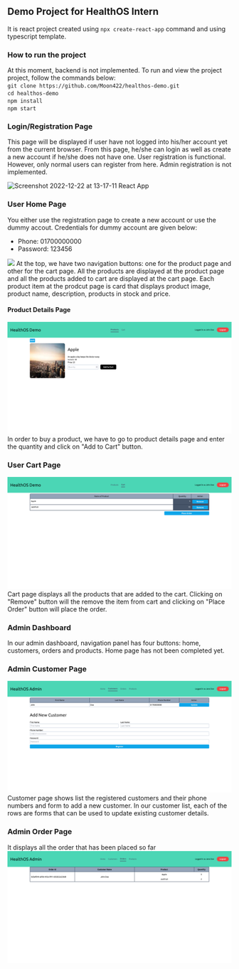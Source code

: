 <h2>Demo Project for HealthOS Intern</h2>
It is react project created using <code>npx create-react-app</code> command and using typescript template.

<h3>How to run the project</h3>
At this moment, backend is not implemented. To run and view the project project, follow the commands below: <br>
<code>git clone https://github.com/Moon422/healthos-demo.git</code><br>
<code>cd healthos-demo</code><br>
<code>npm install</code><br>
<code>npm start</code>

<h3>Login/Registration Page</h3>
This page will be displayed if user have not logged into his/her account yet from the current browser. From this page, he/she can login as well as create a new account if he/she does not have one. User registration is functional. However, only normal users can register from here. Admin registration is not implemented.

![Screenshot 2022-12-22 at 13-17-11 React App](https://user-images.githubusercontent.com/90880886/209190095-6cdddba8-98f9-4483-ab4b-0ae03f895c5f.png)

<h3>User Home Page</h3>
You either use the registration page to create a new account or use the dummy accout. Credentials for dummy account are given below:
<ul>
<li>Phone: 01700000000</li>
<li>Password: 123456</li>
</ul>
<img src="https://user-images.githubusercontent.com/90880886/209911892-0458385f-40e3-4ed5-9558-3f8e0d03b3e8.png" />
At the top, we have two navigation buttons: one for the product page and other for the cart page. All the products are displayed at the product page and all the products added to cart are displayed at the cart page. Each product item at the prodcut page is card that displays product image, product name, description, products in stock and price.

<h4>Product Details Page</h4>
<img src="https://github.com/Moon422/healthos-demo/blob/main/Screenshot%202022-12-29%20at%2013-23-32%20React%20App.png?raw=true" />
In order to buy a product, we have to go to product details page and enter the quantity and click on "Add to Cart" button.

<h3>User Cart Page</h3>
<img src="https://github.com/Moon422/healthos-demo/blob/main/Screenshot%202022-12-29%20at%2013-27-14%20React%20App.png?raw=true"/>
Cart page displays all the products that are added to the cart. Clicking on "Remove" button will the remove the item from cart and clicking on "Place Order" button will place the order.

<h3>Admin Dashboard</h3>
In our admin dashboard, navigation panel has four buttons: home, customers, orders and products. Home page has not been completed yet.

<h3>Admin Customer Page</h3>
<img src="https://github.com/Moon422/healthos-demo/blob/main/Screenshot%202022-12-29%20at%2013-32-00%20React%20App.png?raw=true" />
Customer page shows list the registered customers and their phone numbers and form to add a new customer. In our customer list, each of the rows are forms that can be used to update existing customer details.

<h3>Admin Order Page</h3>
It displays all the order that has been placed so far
<img src="https://github.com/Moon422/healthos-demo/blob/main/Screenshot%202022-12-29%20at%2013-37-27%20React%20App.png?raw=true" />
